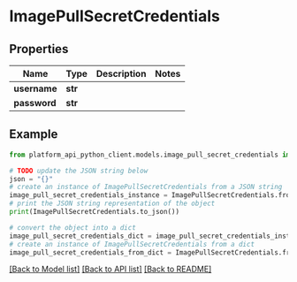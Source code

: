 # ImagePullSecretCredentials


## Properties

Name | Type | Description | Notes
------------ | ------------- | ------------- | -------------
**username** | **str** |  | 
**password** | **str** |  | 

## Example

```python
from platform_api_python_client.models.image_pull_secret_credentials import ImagePullSecretCredentials

# TODO update the JSON string below
json = "{}"
# create an instance of ImagePullSecretCredentials from a JSON string
image_pull_secret_credentials_instance = ImagePullSecretCredentials.from_json(json)
# print the JSON string representation of the object
print(ImagePullSecretCredentials.to_json())

# convert the object into a dict
image_pull_secret_credentials_dict = image_pull_secret_credentials_instance.to_dict()
# create an instance of ImagePullSecretCredentials from a dict
image_pull_secret_credentials_from_dict = ImagePullSecretCredentials.from_dict(image_pull_secret_credentials_dict)
```
[[Back to Model list]](../README.md#documentation-for-models) [[Back to API list]](../README.md#documentation-for-api-endpoints) [[Back to README]](../README.md)


